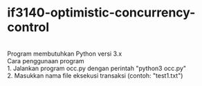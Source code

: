 # if3140-optimistic-concurrency-control

<br>
Program membutuhkan Python versi 3.x
<br>
Cara penggunaan program
<br>
1. Jalankan program occ.py dengan perintah "python3 occ.py"
<br>
2. Masukkan nama file eksekusi transaksi (contoh: "test1.txt")
<br>

